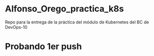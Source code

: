 # Alfonso_Orego_practica_k8s
Repo para la entrega de la práctica del módulo de Kubernetes del BC de DevOps-10

# Probando 1er push

